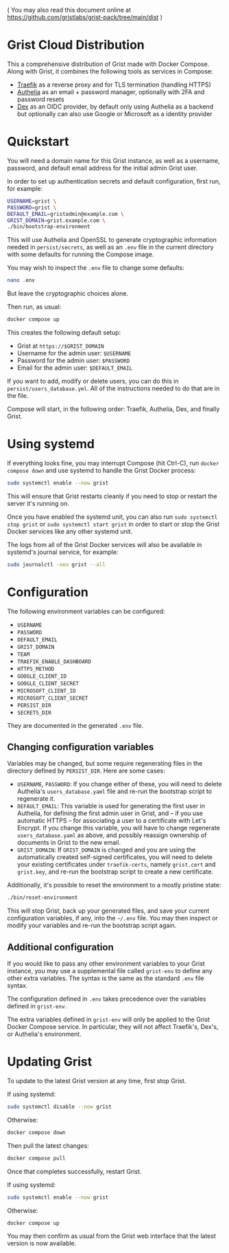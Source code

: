 ( You may also read this document online at
  https://github.com/gristlabs/grist-pack/tree/main/dist )

# Grist Cloud Distribution

This a comprehensive distribution of Grist made with Docker Compose.
Along with Grist, it combines the following tools as services in
Compose:

* [Traefik](https://github.com/traefik/traefik) as a reverse proxy and for TLS termination (handling HTTPS)
* [Authelia](https://github.com/authelia/authelia) as an email + password manager, optionally with 2FA and
  password resets
* [Dex](https://github.com/dexidp/dex) as an OIDC provider, by default only using Authelia as a backend
  but optionally can also use Google or Microsoft as a identity
  provider

# Quickstart

You will need a domain name for this Grist instance, as well as a
username, password, and default email address for the initial admin
Grist user.

In order to set up authentication secrets and default
configuration, first run, for example:

```sh
USERNAME=grist \
PASSWORD=grist \
DEFAULT_EMAIL=gristadmin@example.com \
GRIST_DOMAIN=grist.example.com \
./bin/bootstrap-environment
```

This will use Authelia and OpenSSL to generate cryptographic
information needed in `persist/secrets`, as well as an `.env` file in
the current directory with some defaults for running the Compose
image.

You may wish to inspect the `.env` file to change some defaults:

```sh
nano .env
```

But leave the cryptographic choices alone.

Then run, as usual:

```sh
docker compose up
```

This creates the following default setup:

* Grist at `https://$GRIST_DOMAIN`
* Username for the admin user: `$USERNAME`
* Password for the admin user: `$PASSWORD`
* Email for the admin user: `$DEFAULT_EMAIL`

If you want to add, modify or delete users, you can do this in
`persist/users_database.yml`. All of the instructions needed
to do that are in the file.

Compose will start, in the following order: Traefik, Authelia, Dex, and finally
Grist.

# Using systemd

If everything looks fine, you may interrupt Compose (hit Ctrl-C), run
`docker compose down` and use systemd to handle the Grist Docker process:

```sh
sudo systemctl enable --now grist
```

This will ensure that Grist restarts cleanly if you need to stop or
restart the server it's running on.

Once you have enabled the systemd unit, you can also run
`sudo systemctl stop grist` or `sudo systemctl start grist` in
order to start or stop the Grist Docker services like any other
systemd unit.

The logs from all of the Grist Docker services will also be available
in systemd's journal service, for example:

```sh
sudo journalctl -xeu grist --all
```

# Configuration

The following environment variables can be configured:

* `USERNAME`
* `PASSWORD`
* `DEFAULT_EMAIL`
* `GRIST_DOMAIN`
* `TEAM`
* `TRAEFIK_ENABLE_DASHBOARD`
* `HTTPS_METHOD`
* `GOOGLE_CLIENT_ID`
* `GOOGLE_CLIENT_SECRET`
* `MICROSOFT_CLIENT_ID`
* `MICROSOFT_CLIENT_SECRET`
* `PERSIST_DIR`
* `SECRETS_DIR`

They are documented in the generated `.env` file. 

## Changing configuration variables

Variables may be changed, but some require regenerating files in the
directory defined by `PERSIST_DIR`. Here are some cases:

* `USERNAME`, `PASSWORD`: If you change either of these, you will need
  to delete Authelia's `users_database.yaml` file and re-run the
  bootstrap script to regenerate it.
* `DEFAULT_EMAIL`: This variable is used for generating the first user
  in Authelia, for defining the first admin user in Grist, and  – if you
  use automatic HTTPS – for associating a user to a certificate with
  Let's Encrypt. If you change this variable, you will have to change
  regenerate `users_database.yaml` as above, and possibly reassign
  ownership of documents in Grist to the new email.
* `GRIST_DOMAIN`: If `GRIST_DOMAIN` is changed and you are using the
  automatically created self-signed certificates, you will need to
  delete your existing certificates under `traefik-certs`, namely
  `grist.cert` and `grist.key`, and re-run the bootstrap script to
  create a new certificate.

Additionally, it's possible to reset the environment to a mostly
pristine state:

```sh
./bin/reset-environment
```

This will stop Grist, back up your generated files, and save your
current configuration variables, if any, into the `~/.env` file. You
may then inspect or modify your variables and re-run the bootstrap
script again.

## Additional configuration

If you would like to pass any other environment variables to your
Grist instance, you may use a supplemental file called `grist-env` to
define any other extra variables. The syntax is the same as the
standard `.env` file syntax.

The configuration defined in `.env` takes precedence over the
variables defined in `grist-env`.

The extra variables defined in `grist-env` will only be applied to the
Grist Docker Compose service. In particular, they will not affect
Traefik's, Dex's, or Authelia's environment.

# Updating Grist

To update to the latest Grist version at any time, first stop Grist.

If using systemd:

```sh
sudo systemctl disable --now grist
```

Otherwise:

```sh
docker compose down
```

Then pull the latest changes:

```sh
docker compose pull
```

Once that completes successfully, restart Grist.

If using systemd:

```sh
sudo systemctl enable --now grist
```

Otherwise:

```sh
docker compose up
```

You may then confirm as usual from the Grist web interface that the
latest version is now available.
